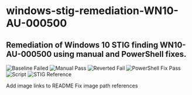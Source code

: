 # windows-stig-remediation-WN10-AU-000500
Remediation of Windows 10 STIG finding WN10-AU-000500 using manual and PowerShell fixes.
---

![Baseline Failed](./screenshots/1_baseline_failed.png)
![Manual Pass](./screenshots/2_manual_fix_passed.png)
![Reverted Fail](./screenshots/3_reverted_fix_failed.png)
![PowerShell Fix Pass](./screenshots/4_powershell_fix_passed.png)
![Script](./screenshots/5_powershell_script.png)
![STIG Reference](./screenshots/7_stig_reference_page.png)



Add image links to README
Fix image path references
